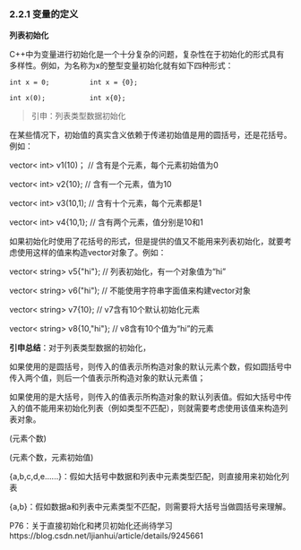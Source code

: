 ### 2.2.1 变量的定义

**列表初始化**

C++中为变量进行初始化是一个十分复杂的问题，复杂性在于初始化的形式具有多样性。例如，为名称为x的整型变量初始化就有如下四种形式：

	int x = 0;			int x = {0};
	
	int x(0);			int x{0};

> 引申：列表类型数据初始化

在某些情况下，初始值的真实含义依赖于传递初始值是用的圆括号，还是花括号。例如：

vector< int> v1(10)；  // 含有是个元素，每个元素初始值为0

vector< int> v2{10};    // 含有一个元素，值为10

vector< int> v3(10,1);  // 含有十个元素，每个元素都是1

vector< int> v4{10,1};  // 含有两个元素，值分别是10和1

如果初始化时使用了花括号的形式，但是提供的值又不能用来列表初始化，就要考虑使用这样的值来构造vector对象了。例如：

vector< string> v5{"hi"}; // 列表初始化，有一个对象值为“hi”

vector< string> v6("hi");  // 不能使用字符串字面值来构建vector对象

vector< string> v7{10};  // v7含有10个默认初始化元素

vector< string> v8{10,"hi"};  // v8含有10个值为“hi”的元素

**引申总结**：对于列表类型数据的初始化，

如果使用的是圆括号，则传入的值表示所构造对象的默认元素个数，假如圆括号中传入两个值，则后一个值表示所构造对象的默认元素值；

如果使用的是大括号，则传入的值表示所构造对象的默认列表值。假如大括号中传入的值不能用来初始化列表（例如类型不匹配），则就需要考虑使用该值来构造列表对象。

(元素个数)

(元素个数，元素初始值)

{a,b,c,d,e......}：假如大括号中数据和列表中元素类型匹配，则直接用来初始化列表

{a,b}：假如数据a和列表中元素类型不匹配，则需要将大括号当做圆括号来理解。



P76：关于直接初始化和拷贝初始化还尚待学习https://blog.csdn.net/ljianhui/article/details/9245661



































